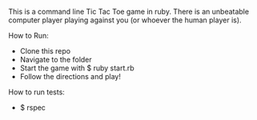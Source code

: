 This is a command line Tic Tac Toe game in ruby. There is an unbeatable computer player playing against you (or whoever the human player is). 

How to Run:
- Clone this repo
- Navigate to the folder
- Start the game with $ ruby start.rb
- Follow the directions and play!

How to run tests:
- $ rspec